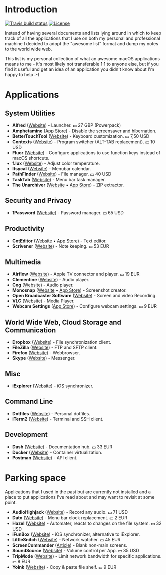# Introduction

[![Travis build status](https://api.travis-ci.org/perdian/awesome-macos-applications.svg)](https://travis-ci.org/perdian/awesome-macos-applications)
[![License](https://img.shields.io/:license-mit-blue.svg)](https://badges.mit-license.org/)

Instead of having several documents and lists lying around in which to keep track of all the applications that I use on both my personal and professional machine I decided to adopt the "awesome list" format and dump my notes to the world wide web.

This list is my personal collection of what an awesome macOS applications means to me - it's most likely not transferable 1:1 to anyone else, but if you find it useful and get an idea of an application you didn't know about I'm happy to help :-)

# Applications

## System Utilities
* **Alfred** ([Website](https://www.alfredapp.com/)) - Launcher. 💷 27 GBP (Powerpack)
* **Amphetamine** ([App Store](https://apps.apple.com/de/app/amphetamine/id937984704)) - Disable the screensaver and hibernation.
* **BetterTouchTool** ([Website](https://folivora.ai/downloads)) - Keyboard customization. 💵 7,50 USD
* **Contexts** ([Website](https://contexts.co/)) - Program switcher (ALT-TAB replacement). 💵 10 USD
* **Fluor** ([Website](https://github.com/Pyroh/Fluor)) - Configure applications to use function keys instead of macOS shortcuts.
* **f.lux** ([Website](https://justgetflux.com/news/pages/macquickstart/)) - Adjust color temperature.
* **Itsycal** ([Website](https://www.mowglii.com/itsycal/)) - Menubar calendar.
* **PathFinder** ([Website](https://cocoatech.com/#/)) - File manager. 💵 40 USD
* **TaskTab** ([Website](https://fiplab.com/apps/task-tab-for-mac)) - Menu bar task manager.
* **The Unarchiver** ([Website](https://theunarchiver.com/) ▪ [App Store](https://apps.apple.com/us/app/the-unarchiver/id425424353)) - ZIP extractor.

## Security and Privacy
* **1Password** ([Website](https://1password.com/downloads/mac/)) - Password manager. 💵 65 USD

## Productivity
* **CotEditor** ([Website](https://coteditor.com/) ▪ [App Store](https://apps.apple.com/app/coteditor/id1024640650)) - Text editor.
* **Scrivener** ([Website](https://www.literatureandlatte.com/scrivener/download)) - Note keeping. 💶 53 EUR

## Multimedia
* **Airflow** ([Website](https://airflow.app/)) - Apple TV connector and player. 💶 19 EUR
* **Clementine** ([Website](https://www.clementine-player.org/)) - Audio player.
* **Cog** ([Website](https://kode54.net/cog/)) - Audio player.
* **Monosnap** ([Website](https://monosnap.com/) ▪ [App Store](https://apps.apple.com/de/app/monosnap-screenshot-editor/id540348655)) - Screenshot creator.
* **Open Broadcaster Software** ([Website](https://obsproject.com/)) - Screen and video Recording.
* **VLC** ([Website](https://www.videolan.org/vlc/)) - Media Player.
* **Webcam Settings** ([App Store](https://apps.apple.com/de/app/webcam-settings/id533696630)) - Configure webcam settings. 💶 9 EUR

## World Wide Web, Cloud Storage and Communication
* **Dropbox** ([Website](https://www.dropbox.com/downloading)) - File synchronization client.
* **FileZilla** ([Website](https://filezilla-project.org/)) - FTP and SFTP client.
* **Firefox** ([Website](https://www.mozilla.org/de/firefox/new/)) - Webbrowser.
* **Skype** ([Website](https://en.wikipedia.org/wiki/Skype)) - Messenger.

## Misc
* **iExplorer** ([Website](https://macroplant.com/iexplorer)) - iOS synchronizer.

## Command Line
* **Dotfiles** ([Website](https://github.com/perdian/dotfiles)) - Personal dotfiles.
* **iTerm2** ([Website](https://iterm2.com/index.html)) - Terminal and SSH client.

## Development
* **Dash** ([Website](https://kapeli.com/dash)) - Documentation hub. 💶 33 EUR
* **Docker** ([Website](https://docs.docker.com/docker-for-mac/install/)) - Container virtualization.
* **Postman** ([Website](https://www.getpostman.com/)) - API client.

# Parking space

Applications that I used in the past but are currently not installed and a place to put applications I've read about and may want to revisit at some point.

* **AudioHighjack** ([Website](https://www.rogueamoeba.com/audiohijack/)) - Record any audio. 💵 71 USD
* **Dato** ([Website](https://sindresorhus.com/dato)) - Menu bar clock replacement. 💶 2 EUR
* **Hazel** ([Website](https://www.noodlesoft.com/)) - Automater, reacts to changes on the file system. 💵 32 USD
* **iFunBox** ([Website](http://www.i-funbox.com/)) - iOS synchronizer, alternative to iExplorer.
* **LittleSnitch** ([Website](https://www.obdev.at/products/littlesnitch/index.html)) - Network watcher. 💶 45 EUR
* **ScreenCommander** ([Article](https://lifehacker.com/screen-commander-for-mac-blanks-out-second-monitors-wit-1793453593)) - Blank non-main screens.
* **SoundSource** ([Website](https://rogueamoeba.com/soundsource/)) - Volume control per App. 💵 35 USD
* **TripMode** ([Website](https://www.tripmode.ch/)) - Limit network bandwidth for specific applications. 💶 8 EUR
* **Yoink** ([Website](https://eternalstorms.at/yoink/mac/)) - Copy & paste file shelf. 💶 9 EUR
